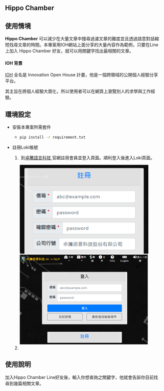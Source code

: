 ## Hippo Chamber 

## 使用情境

**Hippo Chamber** 可以減少在大量文章中搜尋過濾文章的難度並且透過語意對話縮短找尋文章的時間。本專案用IOH網站上面分享的大量內容作為範例，只要在Line上加入 Hippo Chamber 好友，就可以用關鍵字找出最相關的文章。

#### IOH 背景

[IOH](https://ioh.tw/) 全名是 Innovation Open House 計畫，他是一個跨領域的公開個人經驗分享平台。

其主旨在將個人經驗大眾化，所以使用者可以在網頁上瀏覽別人的求學與工作經驗。

## 環境設定

- 安裝本專案所需套件

  - ```bash
    pip install -r requirement.txt
    ```

- 註冊Loki帳號

  1. ​	到[卓騰語言科技 ](https://api.droidtown.co/)官網註冊會員並登入頁面。順利登入後進入Loki頁面。

     <img src="https://raw.githubusercontent.com/Joshua0128/dobby/main/img/DT_register.png" alt="註冊 圖示" style="zoom:80%;" />

     <img src="https://raw.githubusercontent.com/Joshua0128/dobby/main/img/DT_login.png" alt="登入 圖示" style="zoom:50%;" />
  2. 
     

## 使用說明     
加入Hippo Chamber Line好友後，輸入你想查詢之關鍵字，他就會告訴你目前找尋到幾篇相關文章。